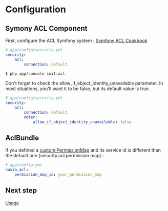 # Configuration

## Symony ACL Component

First, configure the ACL Symfony system : [Symfony ACL Cookbook](http://symfony.com/doc/current/cookbook/security/acl.html)

```yml
# app/config/security.yml
security:
    acl:
        connection: default
```

```bash
$ php app/console init:acl
```

Don't forget to check the allow_if_object_identity_unavailable parameter.
In most situations, you'll want it to be false, but its default value is true. 

```yml
# app/config/security.yml
security:
    acl:
        connection: default
        voter:
            allow_if_object_identity_unavailable: false
```

## AclBundle

If you defined a [custom PermissionMap](#) and its service id is different than the default one (security.acl.permission.map) :

```yml
# app/config.yml
nuxia_acl:
    permission_map_id: your_permission_map
```

## Next step

[Usage](usage.md)
